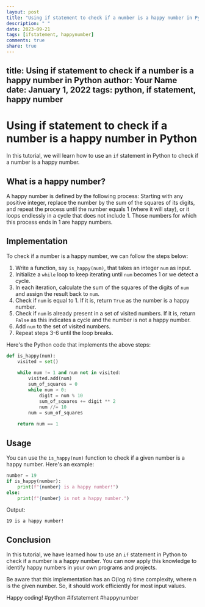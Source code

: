 ```yaml
---
layout: post
title: "Using if statement to check if a number is a happy number in Python"
description: " "
date: 2023-09-21
tags: [ifstatement, happynumber]
comments: true
share: true
---
```

title: Using if statement to check if a number is a happy number in Python
author: Your Name
date: January 1, 2022
tags: python, if statement, happy number
---

# Using if statement to check if a number is a happy number in Python

In this tutorial, we will learn how to use an `if` statement in Python to check if a number is a happy number.

## What is a happy number?

A happy number is defined by the following process: Starting with any positive integer, replace the number by the sum of the squares of its digits, and repeat the process until the number equals 1 (where it will stay), or it loops endlessly in a cycle that does not include 1. Those numbers for which this process ends in 1 are happy numbers.

## Implementation

To check if a number is a happy number, we can follow the steps below:

1. Write a function, say `is_happy(num)`, that takes an integer `num` as input.
2. Initialize a `while` loop to keep iterating until `num` becomes 1 or we detect a cycle.
3. In each iteration, calculate the sum of the squares of the digits of `num` and assign the result back to `num`.
4. Check if `num` is equal to 1. If it is, return `True` as the number is a happy number.
5. Check if `num` is already present in a set of visited numbers. If it is, return `False` as this indicates a cycle and the number is not a happy number.
6. Add `num` to the set of visited numbers.
7. Repeat steps 3-6 until the loop breaks.

Here's the Python code that implements the above steps:

```python
def is_happy(num):
    visited = set()
    
    while num != 1 and num not in visited:
        visited.add(num)
        sum_of_squares = 0
        while num > 0:
            digit = num % 10
            sum_of_squares += digit ** 2
            num //= 10
        num = sum_of_squares
    
    return num == 1
```

## Usage

You can use the `is_happy(num)` function to check if a given number is a happy number. Here's an example:

```python
number = 19
if is_happy(number):
    print(f"{number} is a happy number!")
else:
    print(f"{number} is not a happy number.")
```

Output:
```
19 is a happy number!
```

## Conclusion

In this tutorial, we have learned how to use an `if` statement in Python to check if a number is a happy number. You can now apply this knowledge to identify happy numbers in your own programs and projects.

Be aware that this implementation has an O(log n) time complexity, where n is the given number. So, it should work efficiently for most input values.

Happy coding! #python #ifstatement #happynumber